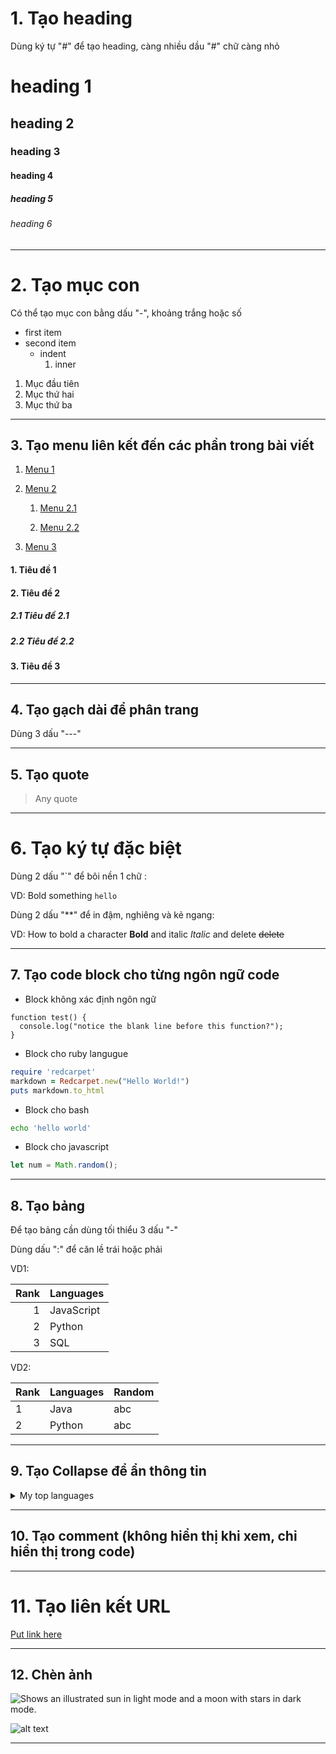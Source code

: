 # 1. Tạo heading

Dùng ký tự "#" để tạo heading, càng nhiều dầu "#" chữ càng nhỏ

# heading 1
## heading 2
### heading 3
#### heading 4
##### heading 5
###### heading 6

---

# 2. Tạo mục con

Có thể tạo mục con bằng dấu "-", khoảng trắng hoặc số

- first item
- second item
  - indent
     1. inner
   
1. Mục đầu tiên
2. Mục thứ hai
3. Mục thứ ba

---

## 3. Tạo menu liên kết đến các phần trong bài viết

1. [Menu 1](#custom_name_1)

2. [Menu 2](#custom_name_2)

    1. [Menu 2.1](#sub_1)

    2. [Menu 2.2](#sub_2)

3. [Menu 3](#custom_name_3)


#### <a name="custom_name_1"></a> 1. Tiêu đề 1
#### <a name="custom_name_2"></a> 2. Tiêu đề 2
##### <a name="sub_1"></a> 2.1 Tiêu đề 2.1
##### <a name="sub_2"></a> 2.2 Tiêu đề 2.2
#### <a name="custom_name_3"></a> 3. Tiêu đề 3

---

## 4. Tạo gạch dài để phân trang

Dùng 3 dấu "---"

---

## 5. Tạo quote

> Any quote

---

# 6. Tạo ký tự đặc biệt

Dùng 2 dấu "`" để bôi nền 1 chữ  : 

VD: Bold something `hello`

Dùng 2 dấu "**" để in đậm, nghiêng và kẻ ngang: 

VD: How to bold a character **Bold** and italic *Italic* and delete ~~delete~~

---

## 7. Tạo code block cho từng ngôn ngữ code

- Block không xác định ngôn ngữ
```
function test() {
  console.log("notice the blank line before this function?");
}
```

- Block cho ruby langugue
  
```ruby
require 'redcarpet'
markdown = Redcarpet.new("Hello World!")
puts markdown.to_html
```

- Block cho bash
```bash
echo 'hello world'
```

- Block cho javascript

```javascript
let num = Math.random();
```
---

## 8. Tạo bảng
Để tạo bảng cần dùng tối thiểu 3 dấu "-"

Dùng dấu ":" để căn lề trái hoặc phải

VD1:

| Rank | Languages |
|-----:|-----------|
|     1| JavaScript|
|     2| Python    |
|     3| SQL       |

VD2:

| Rank | Languages | Random |
| --- | --- | --- |
| 1 | Java | abc |
| 2 | Python | abc |

---

## 9. Tạo Collapse để ẩn thông tin

<details>
<summary>My top languages</summary>

| Rank | Languages |
|-----:|-----------|
|     1| JavaScript|
|     2| Python    |
|     3| SQL       |

</details>

---

## 10. Tạo comment (không hiển thị khi xem, chỉ hiển thị trong code)

<!-- TO DO: add more details about me later -->

---

# 11. Tạo liên kết URL
        
[Put link here](https://google.com)

---

## 12. Chèn ảnh
<picture>
  <source media="(prefers-color-scheme: dark)" srcset="https://user-images.githubusercontent.com/25423296/163456776-7f95b81a-f1ed-45f7-b7ab-8fa810d529fa.png">
  <source media="(prefers-color-scheme: light)" srcset="https://user-images.githubusercontent.com/25423296/163456779-a8556205-d0a5-45e2-ac17-42d089e3c3f8.png">
  <img alt="Shows an illustrated sun in light mode and a moon with stars in dark mode." src="https://user-images.githubusercontent.com/25423296/163456779-a8556205-d0a5-45e2-ac17-42d089e3c3f8.png">
</picture>

![alt text](http://picsum.photos/200/200)

---
